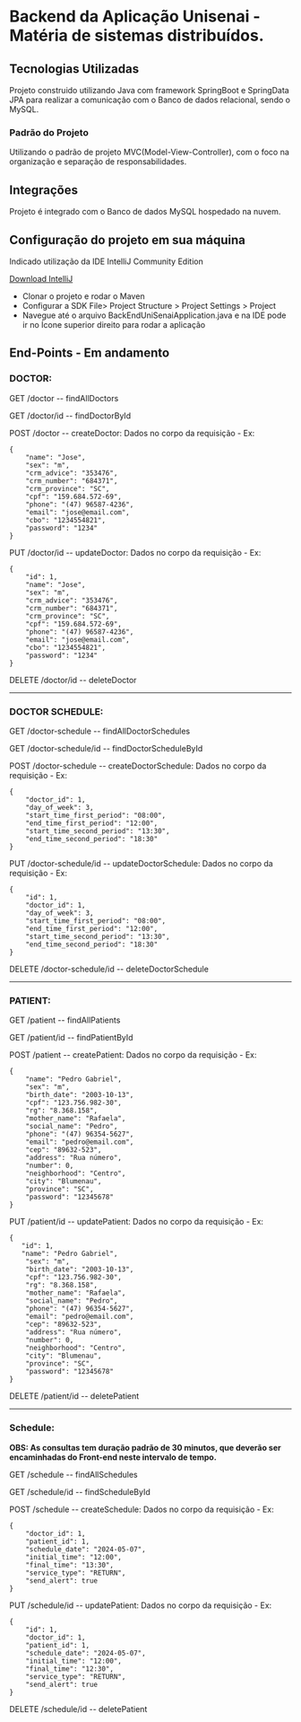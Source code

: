 # Backend da Aplicação Unisenai - Matéria de sistemas distribuídos.

## Tecnologias Utilizadas
Projeto construido utilizando Java com framework SpringBoot e SpringData JPA para realizar a comunicação com o Banco de dados relacional, sendo o MySQL.

### Padrão do Projeto
Utilizando o padrão de projeto MVC(Model-View-Controller), com o foco na organização e separação de responsabilidades.

## Integrações
Projeto é integrado com o Banco de dados MySQL hospedado na nuvem.

## Configuração do projeto em sua máquina

Indicado utilização da IDE IntelliJ Community Edition

<a href="https://www.jetbrains.com/idea/download/?section=windows" target="_blank">Download IntelliJ</a>

* Clonar o projeto e rodar o Maven 
* Configurar a SDK File> Project Structure > Project Settings > Project
* Navegue até o arquivo BackEndUniSenaiApplication.java e na IDE pode ir no Ícone superior direito para rodar a aplicação

## End-Points - Em andamento

### DOCTOR:

GET /doctor -- findAllDoctors

GET /doctor/id -- findDoctorById

POST /doctor -- createDoctor: Dados no corpo da requisição - Ex: 
```
{
    "name": "Jose",
    "sex": "m",
    "crm_advice": "353476",
    "crm_number": "684371",
    "crm_province": "SC",
    "cpf": "159.684.572-69",
    "phone": "(47) 96587-4236",
    "email": "jose@email.com",
    "cbo": "1234554821",
    "password": "1234"
}
```

PUT /doctor/id -- updateDoctor: Dados no corpo da requisição - Ex:
```
{
    "id": 1,
    "name": "Jose",
    "sex": "m",
    "crm_advice": "353476",
    "crm_number": "684371",
    "crm_province": "SC",
    "cpf": "159.684.572-69",
    "phone": "(47) 96587-4236",
    "email": "jose@email.com",
    "cbo": "1234554821",
    "password": "1234"
}
```

DELETE /doctor/id -- deleteDoctor
_________________________________________________________________________________________________

### DOCTOR SCHEDULE:

GET /doctor-schedule -- findAllDoctorSchedules

GET /doctor-schedule/id -- findDoctorScheduleById

POST /doctor-schedule -- createDoctorSchedule: Dados no corpo da requisição - Ex: 
```
{
    "doctor_id": 1,
    "day_of_week": 3,
    "start_time_first_period": "08:00",
    "end_time_first_period": "12:00",
    "start_time_second_period": "13:30",
    "end_time_second_period": "18:30"
}
```

PUT /doctor-schedule/id -- updateDoctorSchedule: Dados no corpo da requisição - Ex:
```
{
    "id": 1,
    "doctor_id": 1,
    "day_of_week": 3,
    "start_time_first_period": "08:00",
    "end_time_first_period": "12:00",
    "start_time_second_period": "13:30",
    "end_time_second_period": "18:30"
}
```

DELETE /doctor-schedule/id -- deleteDoctorSchedule
_________________________________________________________________________________________________


### PATIENT:

GET /patient -- findAllPatients

GET /patient/id -- findPatientById

POST /patient -- createPatient: Dados no corpo da requisição - Ex: 
```
{
    "name": "Pedro Gabriel",
    "sex": "m",
    "birth_date": "2003-10-13",
    "cpf": "123.756.982-30",
    "rg": "8.368.158",
    "mother_name": "Rafaela",
    "social_name": "Pedro",
    "phone": "(47) 96354-5627",
    "email": "pedro@email.com",
    "cep": "89632-523",
    "address": "Rua número",
    "number": 0,
    "neighborhood": "Centro",
    "city": "Blumenau",
    "province": "SC",
    "password": "12345678"
}
```

PUT /patient/id -- updatePatient: Dados no corpo da requisição - Ex:
```
{
   "id": 1,
   "name": "Pedro Gabriel",
    "sex": "m",
    "birth_date": "2003-10-13",
    "cpf": "123.756.982-30",
    "rg": "8.368.158",
    "mother_name": "Rafaela",
    "social_name": "Pedro",
    "phone": "(47) 96354-5627",
    "email": "pedro@email.com",
    "cep": "89632-523",
    "address": "Rua número",
    "number": 0,
    "neighborhood": "Centro",
    "city": "Blumenau",
    "province": "SC",
    "password": "12345678"
}
```

DELETE /patient/id -- deletePatient
_________________________________________________________________________________________________


### Schedule:
<strong>OBS: As consultas tem duração padrão de 30 minutos, que deverão ser encaminhadas do Front-end neste intervalo de tempo.</strong>

GET /schedule -- findAllSchedules

GET /schedule/id -- findScheduleById

POST /schedule -- createSchedule: Dados no corpo da requisição - Ex: 
```
{
    "doctor_id": 1,
    "patient_id": 1,
    "schedule_date": "2024-05-07",
    "initial_time": "12:00",
    "final_time": "13:30",
    "service_type": "RETURN",
    "send_alert": true
}
```

PUT /schedule/id -- updatePatient: Dados no corpo da requisição - Ex:
```
{
    "id": 1,
    "doctor_id": 1,
    "patient_id": 1,
    "schedule_date": "2024-05-07",
    "initial_time": "12:00",
    "final_time": "12:30",
    "service_type": "RETURN",
    "send_alert": true
}
```

DELETE /schedule/id -- deletePatient


